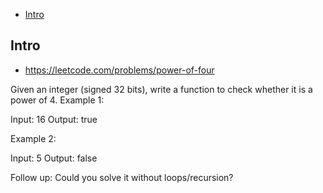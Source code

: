 - [Intro](#intro)

## Intro

- https://leetcode.com/problems/power-of-four

Given an integer (signed 32 bits), write a function to check whether it is a power of 4.
Example 1:

Input: 16
Output: true


Example 2:

Input: 5
Output: false

Follow up: Could you solve it without loops/recursion?